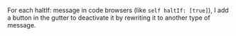 For each haltIf: message in code browsers (like `self haltIf: [true]`), I add a button in the gutter to deactivate it by rewriting it to another type of message.